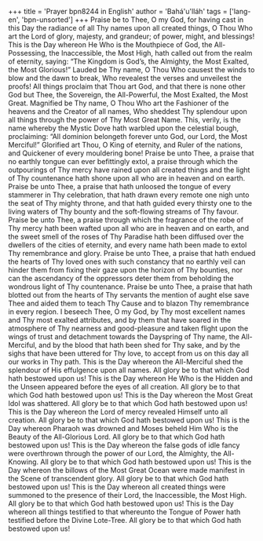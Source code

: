 +++
title = 'Prayer bpn8244 in English'
author = 'Bahá'u'lláh'
tags = ['lang-en', 'bpn-unsorted']
+++
Praise be to Thee, O my God, for having cast in this Day the radiance of all Thy names upon all created things, O Thou Who art the Lord of glory, majesty, and grandeur; of power, might, and blessings! This is the Day whereon He Who is the Mouthpiece of God, the All-Possessing, the Inaccessible, the Most High, hath called out from the realm of eternity, saying: “The Kingdom is God’s, the Almighty, the Most Exalted, the Most Glorious!”
Lauded be Thy name, O Thou Who causest the winds to blow and the dawn to break, Who revealest the verses and unveilest the proofs! All things proclaim that Thou art God, and that there is none other God but Thee, the Sovereign, the All-Powerful, the Most Exalted, the Most Great. Magnified be Thy name, O Thou Who art the Fashioner of the heavens and the Creator of all names, Who sheddest Thy splendour upon all things through the power of Thy Most Great Name. This, verily, is the name whereby the Mystic Dove hath warbled upon the celestial bough, proclaiming: “All dominion belongeth forever unto God, our Lord, the Most Merciful!”
Glorified art Thou, O King of eternity, and Ruler of the nations, and Quickener of every mouldering bone! Praise be unto Thee, a praise that no earthly tongue can ever befittingly extol, a praise through which the outpourings of Thy mercy have rained upon all created things and the light of Thy countenance hath shone upon all who are in heaven and on earth. Praise be unto Thee, a praise that hath unloosed the tongue of every stammerer in Thy celebration, that hath drawn every remote one nigh unto the seat of Thy mighty throne, and that hath guided every thirsty one to the living waters of Thy bounty and the soft-flowing streams of Thy favour. Praise be unto Thee, a praise through which the fragrance of the robe of Thy mercy hath been wafted upon all who are in heaven and on earth, and the sweet smell of the roses of Thy Paradise hath been diffused over the dwellers of the cities of eternity, and every name hath been made to extol Thy remembrance and glory. Praise be unto Thee, a praise that hath endued the hearts of Thy loved ones with such constancy that no earthly veil can hinder them from fixing their gaze upon the horizon of Thy bounties, nor can the ascendancy of the oppressors deter them from beholding the wondrous light of Thy countenance. Praise be unto Thee, a praise that hath blotted out from the hearts of Thy servants the mention of aught else save Thee and aided them to teach Thy Cause and to blazon Thy remembrance in every region.
I beseech Thee, O my God, by Thy most excellent names and Thy most exalted attributes, and by them that have soared in the atmosphere of Thy nearness and good-pleasure and taken flight upon the wings of trust and detachment towards the Dayspring of Thy name, the All-Merciful, and by the blood that hath been shed for Thy sake, and by the sighs that have been uttered for Thy love, to accept from us on this day all our works in Thy path.
This is the Day whereon the All-Merciful shed the splendour of His effulgence upon all names. All glory be to that which God hath bestowed upon us!
This is the Day whereon He Who is the Hidden and the Unseen appeared before the eyes of all creation. All glory be to that which God hath bestowed upon us!
This is the Day whereon the Most Great Idol was shattered. All glory be to that which God hath bestowed upon us!
This is the Day whereon the Lord of mercy revealed Himself unto all creation. All glory be to that which God hath bestowed upon us!
This is the Day whereon Pharaoh was drowned and Moses beheld Him Who is the Beauty of the All-Glorious Lord. All glory be to that which God hath bestowed upon us!
This is the Day whereon the false gods of idle fancy were overthrown through the power of our Lord, the Almighty, the All-Knowing. All glory be to that which God hath bestowed upon us!
This is the Day whereon the billows of the Most Great Ocean were made manifest in the Scene of transcendent glory. All glory be to that which God hath bestowed upon us!
This is the Day whereon all created things were summoned to the presence of their Lord, the Inaccessible, the Most High. All glory be to that which God hath bestowed upon us!
This is the Day whereon all things testified to that whereunto the Tongue of Power hath testified before the Divine Lote-Tree. All glory be to that which God hath bestowed upon us!
